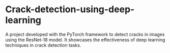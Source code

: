 # Crack-detection-using-deep-learning
A project developed with the PyTorch framework to detect cracks in images using the ResNet-18 model. It showcases the effectiveness of deep learning techniques in crack detection tasks.
